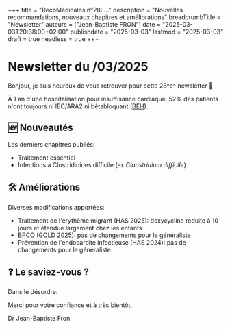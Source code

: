 +++
title = "RecoMédicales n°28:  ..."
description = "Nouvelles recommandations, nouveaux chapitres et améliorations"
breadcrumbTitle = "Newsletter"
auteurs = ["Jean-Baptiste FRON"]
date = "2025-03-03T20:38:00+02:00"
publishdate = "2025-03-03"
lastmod = "2025-03-03"
draft = true
headless = true
+++

# Newsletter du /03/2025

Bonjour, je suis heureux de vous retrouver pour cette 28^e^ newsletter 📰

À 1 an d'une hospitalisation pour insuffisance cardiaque, 52% des patients n'ont toujours ni IEC/ARA2 ni bêtabloquant ([BEH](https://beh.santepubliquefrance.fr/beh/2025/HS/2025_HS_4.html)).

## 🆕 Nouveautés

Les derniers chapitres publiés:

- Traitement essentiel
- Infections à Clostridioides difficile (ex *Claustridium difficile*)

## 🛠️ Améliorations

Diverses modifications apportées:

- Traitement de l'érythème migrant (HAS 2025): doxycycline réduite à 10 jours et étendue largement chez les enfants
- BPCO (GOLD 2025): pas de changements pour le généraliste
- Prévention de l'endocardite infectieuse (HAS 2024): pas de changements pour le généraliste

## ❓ Le saviez-vous ?

Dans le désordre:



Merci pour votre confiance et à très bientôt,

Dr Jean-Baptiste Fron
